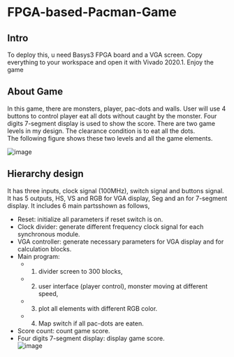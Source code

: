 # FPGA-based-Pacman-Game

## Intro
To deploy this, u need Basys3 FPGA board and a VGA screen. Copy everything to your workspace and open it with Vivado 2020.1.
Enjoy the game
## About Game
In this game, there are monsters, player, pac-dots and walls. User will use 4 buttons to control player eat all dots without caught by the monster. Four digits 7-segment display is used to show the score. There are two game levels in my design. The clearance condition is to eat all the dots.   
The following figure shows these two levels and all the game elements.  

![image](https://user-images.githubusercontent.com/117359375/235606943-8c69d6b3-c5e6-4f47-afb3-cfaa1b1513b1.png)

## Hierarchy design
It has three inputs, clock signal (100MHz), switch signal and buttons signal. It has 5 outputs, HS, VS and RGB for VGA display, Seg and an for 7-segment display. It includes 6 main partsshown as follows,  
* Reset: initialize all parameters if reset switch is on.
* Clock divider: generate different frequency clock signal for each synchronous module.
* VGA controller: generate necessary parameters for VGA display and for calculation blocks.
* Main program: 
    * 1. divider screen to 300 blocks, 
    * 2. user interface (player control), monster moving at different speed, 
    * 3. plot all elements with different RGB color.
    * 4. Map switch if all pac-dots are eaten.
* Score count: count game score.
* Four digits 7-segment display: display game score.  
![image](https://user-images.githubusercontent.com/117359375/235607211-87d19fe4-4cd2-4e36-a811-9ca08e07d01d.png)

